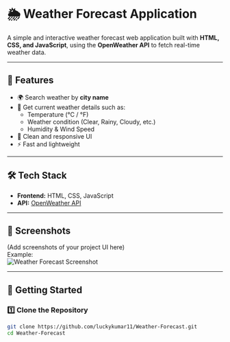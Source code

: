 # 🌦️ Weather Forecast Application

A simple and interactive weather forecast web application built with **HTML, CSS, and JavaScript**, using the **OpenWeather API** to fetch real-time weather data.  

---

## 🚀 Features
- 🌍 Search weather by **city name**  
- 📍 Get current weather details such as:
  - Temperature (°C / °F)  
  - Weather condition (Clear, Rainy, Cloudy, etc.)  
  - Humidity & Wind Speed  
- 🎨 Clean and responsive UI  
- ⚡ Fast and lightweight  

---

## 🛠️ Tech Stack
- **Frontend:** HTML, CSS, JavaScript  
- **API:** [OpenWeather API](https://openweathermap.org/api)  

---

## 📸 Screenshots
(Add screenshots of your project UI here)  
Example:  
![Weather Forecast Screenshot](screenshot.png)  

---

## 🔑 Getting Started

### 1️⃣ Clone the Repository
```bash
git clone https://github.com/luckykumar11/Weather-Forecast.git
cd Weather-Forecast
